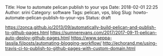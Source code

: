 Title: How to automate pelican publish to your vps
Date: 2018-02-01 22:25
Author: srini
Category: software
Tags: pelican, vps, blog
Slug: howto-automate-pelican-publish-to-your-vps
Status: draft

https://zonca.github.io/2013/09/automatically-build-pelican-and-publish-to-github-pages.html
https://sumnerevans.com/2017/2017-09-11-pelican-auto-deploy-github-pages.html
https://www.seppa-lassila.fi/posts/automating-blogging-workflow/
http://echorand.me/using-travis-ci-to-publish-to-github-pages-with-custom-domain.html




